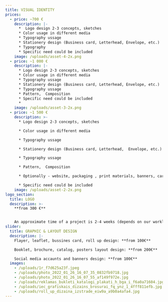 ```yaml
---
title: VISUAL IDENTITY
prices:
  - price: ~700 €
    description: |-
      *  Logo design 2-3 concepts, sketches
      * Color usage in different media
      * Typography ussage
      * Stationery design (Business card, Letterhead, Envelope, etc.)
      * Typography 
      * Specific need could be included
    image: /uploads/asset-4-2x.png
  - price: ~1 000 €
    description: |-
      * Logo design 2-3 concepts, sketches
      * Color usage in different media
      * Typography ussage
      * Stationery design (Business card, Letterhead, Envelope, etc.)
      * Typography ussage
      * Pattern,  Composition
      * Specific need could be included 
      *
    image: /uploads/asset-3-2x.png
  - price: ~1 500 €
    description: >-
      * Logo design 2-3 concepts, sketches

      * Color usage in different media

      * Typography ussage

      * Stationery design (Business card, Letterhead,  Envelope, etc.)

      * Typography ussage

      * Pattern,  Composition

      * Optionally - website, packaging , print materials, banners, car wrapping design etc.

      * Specific need could be included
    image: /uploads/asset-2-2x.png
logo_section:
  title: LOGO
  description: >-
    **from 300 €**


    An approximate time of a project is 2-4 weeks (depends on our workload and amends). To start creating a logo I need as much information about your company as possible. That's why every client get a brief / a questionnaire. After that it's recommended to have an offline or online meeting to confirm all the details. The price very much depends on the difficulty of a project and on the initial idea of every client. I offer 2-3 sketches of a logo (sometimes more). Every project comes with all the necessary color codes and format for print and digital use.
slider:
  title: GRAPHIC & LAYOUT DESIGN
  description: |-
    Flayer, leaflet, bussines card, roll up design: **from 100€**

    Booklet, brochure, catalog, posters layout design: **from 200€**

    Social media accaunts and banners design: **from 100€**
  images:
    - /uploads/1r_f7d625a23f.jpeg
    - /uploads/photo_2022_01_26_16_07_35_0832fb9718.jpg
    - /uploads/photo_2022_01_26_16_07_55_af149f972e.jpg
    - /uploads/reklamas_bukleti_katalogi_plakati_h_bga_i_f6a0a71604.jpg
    - /uploads/iec_grafiskais_dizains_brosurai_fq_ynz_1_4fff811efb.jpg
    - /uploads/roll_up_dizaina_izstrade_eiw9a_a9b0a4afa4.jpg
---
```

